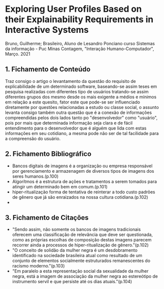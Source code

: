 # Exploring User Profiles Based on their Explainability Requirements in Interactive Systems

Bruno, Guilherme; Brasileiro, Aluno de Lesandro Ponciano curso Sistemas da informação - Puc Minas Contagem, "Interação Humano-Computador", Março. 2021

## 1. Fichamento de Conteúdo
Traz consigo o artigo o levantamento da questão do requisito de explicabilidade de um determinado software, baseando-se assim teses em pesquisa realizadas com diferentes tipo de usuários tratando-se assim diferentes grupos dos mesmo desde os mais exigente a médios e mínimos em relação a este quesito, fator este que pode-se ser influenciado diretamente 
por questões relacionadas a estudo ou classe social, o assunto levanta consigo também outra questão que é a conexão de informações compreendidas pelos dois lados tanto po "desenvolvedor" como "usuário", pois por mais que determinada informação seja clara e de fácil entendimento para o desenvolvedor que é alguém que lida com estas informações em seu cotidiano, a mesma pode não ser de tal facilidade para a compreensão do usuário.

## 2. Fichamento Bibliográfico

* Bancos digitais de imagens é a organização ou empresa responsável por gerenciamento e armazenagem de diversos tipos de imagens dos seres humanos.(p.100)
* Algorítmos é a estrutura de ações e tratamentos a serem tomados para atingir um determinado bem em comum.(p.101)
* hiper-ritualização forma de tentativa de reinterar a todo custo padrões de gênero que já são enraizados na nossa cultura cotidiana.(p.102)
* 

## 3. Fichamento de Citações
* "Sendo assim, não somente
os bancos de imagens tradicionais oferecem uma classificação de relevância que deve ser
questionada, como as próprias escolhas de composição destas imagens parecem recorrer
ainda a processos de hiper-ritualização de gênero."(p.102)
* "O conceito de solidão da mulher negra é um desdobramento identificado na
sociedade brasileira atual como resultado de um conjunto de elementos socialmente
estruturados remanescentes do racismo moderno."(p.103)
* "Em paralelo a esta representação social da sexualidade da mulher negra, está a imagem
de associação da mulher negra ao estereótipo de instrumento servil e que persiste até os
dias atuais."(p.104)
